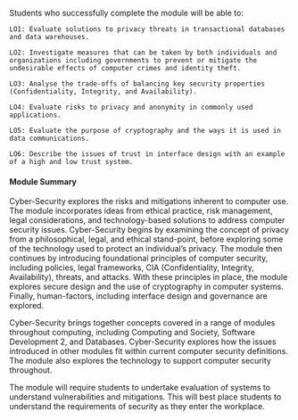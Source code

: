 Students who successfully complete the module will be able to:

    LO1: Evaluate solutions to privacy threats in transactional databases and data warehouses.

    LO2: Investigate measures that can be taken by both individuals and organizations including governments to prevent or mitigate the undesirable effects of computer crimes and identity theft.

    LO3: Analyse the trade-offs of balancing key security properties (Confidentiality, Integrity, and Availability).

    LO4: Evaluate risks to privacy and anonymity in commonly used applications.

    LO5: Evaluate the purpose of cryptography and the ways it is used in data communications.

    LO6: Describe the issues of trust in interface design with an example of a high and low trust system.

#### Module Summary


Cyber-Security explores the risks and mitigations inherent to computer use.  The module incorporates ideas from ethical practice, risk management, legal considerations, and technology-based solutions to address computer security issues.  Cyber-Security begins by examining the concept of privacy from a philosophical, legal, and ethical stand-point, before exploring some of the technology used to protect an individual’s privacy.  The module then continues by introducing foundational principles of computer security, including policies, legal frameworks, CIA (Confidentiality, Integrity, Availability), threats, and attacks.  With these principles in place, the module explores secure design and the use of cryptography in computer systems.  Finally, human-factors, including interface design and governance are explored.

Cyber-Security brings together concepts covered in a range of modules throughout computing, including Computing and Society, Software Development 2, and Databases.  Cyber-Security explores how the issues introduced in other modules fit within current computer security definitions.  The module also explores the technology to support computer security throughout.

The module will require students to undertake evaluation of systems to understand vulnerabilities and mitigations.  This will best place students to understand the requirements of security as they enter the workplace.
